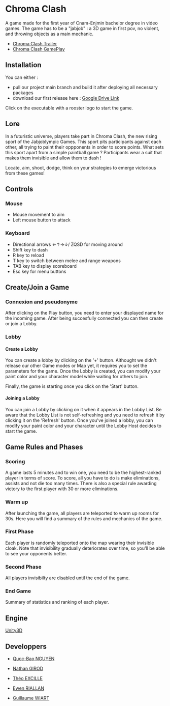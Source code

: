 # Chroma Clash

A game made for the first year of Cnam-Enjmin bachelor degree in video games. The game has to be a "jabjob" : a 3D game in first pov, no violent, and throwing objects as a main mechanic.

- [Chroma Clash Trailer](https://www.youtube.com/watch?v=E9fUczOYMlA)
- [Chroma Clash GamePlay](https://www.youtube.com/watch?v=MuCdN6tAZ7c)

## Installation

You can either :
- pull our project main branch and build it after deploying all necessary packages
- download our first release here : [Google Drive Link](https://drive.google.com/file/d/1bGXqikzusnMTzXKzQNcWbStefJZsARBS/view?usp=sharing)

Click on the executable with a rooster logo to start the game.

## Lore

In a futuristic universe, players take part in Chroma Clash, the new rising sport of the Jabjoblympic Games. This sport pits participants against each other, all trying to paint their oppponents in order to score points.  What sets this sport apart from a simple  paintball game ? Participants wear a suit that makes them invisible and allow them to dash ! 

Locate, aim, shoot, dodge, think on your strategies to emerge victorious from these games!

## Controls

### Mouse

- Mouse movement to aim
- Left mouse button to attack 

### Keyboard

- Directional arrows ←↑→↓/ ZQSD for moving around
- Shift key to dash
- R key to reload
- T key to switch between melee and range weapons
- TAB key to display scoreboard
- Esc key for menu buttons


## Create/Join a Game

### Connexion and pseudonyme

After clicking on the Play button, you need to enter your displayed name for the incoming game. After being succesfully connected you can then create or join a Lobby.

### Lobby

 #### Create a Lobby

You can create a lobby by clicking on the '+' button. Althought we didn't release our other Game modes or Map yet, it requires you to set the parameters for the game. Once the Lobby is created, you can modify your paint color and your character model while waiting for others to join. 

Finally, the game is starting once you click on the 'Start' button. 

  #### Joining a Lobby

You can join a Lobby by clicking on it when it appears in the Lobby List. Be aware that the Lobby List is not self-refreshing and you need to refresh it by clicking it on the 'Refresh' button. Once you've joined a lobby, you can modify your paint color and your character until the Lobby Host decides to start the game.

## Game Rules and Phases

### Scoring

A game lasts 5 minutes and to win one, you need to be the highest-ranked player in terms of score. To score, all you have to do is make eliminations, assists and not die too many times. There is also a special rule awarding victory to the first player with 30 or more eliminations.

### Warm up

After launching the game, all players are teleported to warm up rooms for 30s. Here you will find a summary of the rules and mechanics of the game.

### First Phase

Each player is randomly teleported onto the map wearing their invisible cloak. Note that invisibility gradually deteriorates over time, so you'll be able to see your opponents better.

### Second Phase

All players invisibilty are disabled until the end of the game.

### End Game

Summary of statistics and ranking of each player. 

## Engine

[Unity3D](https://unity.com/) 

## Developpers

- [Quoc-Bao NGUYEN](https://github.com/Baokebab)

- [Nathan GIROD](https://github.com/Blowerlop)

- [Théo EXCILLE](https://github.com/Excille)

- [Ewen RIALLAN](https://github.com/Miit0s)

- [Guillaume WIART](https://github.com/Drainor-GameDev)

